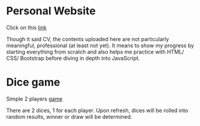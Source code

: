 # Personal Website

Click on this [link](https://nguyenan11.github.io/cv/)

Though it said CV, the contents uploaded here are not particularly meaningful,
professional (at least not yet). It means to show my progress by starting 
everything from scratch and also helps me practice with HTML/ CSS/ Bootstrap 
before diving in depth into JavaScript.

# Dice game

Simple 2 players [game](https://nguyenan11.github.io/cv/rollingDiceGame/dice.html)

There are 2 dices, 1 for each player. Upon refresh, dices will be rolled into
random results, winner or draw will be determined.


